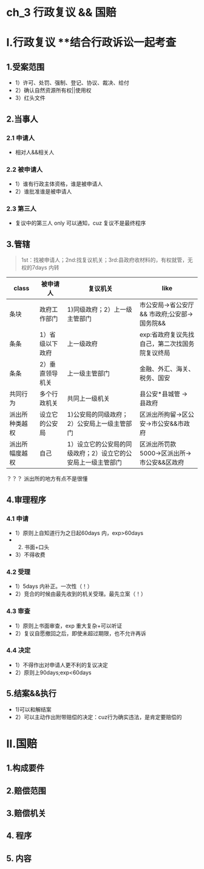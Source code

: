 # ch_3 行政复议 && 国赔

# I.行政复议 **结合行政诉讼一起考查

## 1.受案范围
- 1）许可、处罚、强制、登记、协议、裁决、给付
- 2）确认自然资源所有权||使用权
- 3）红头文件

## 2.当事人
### 2.1 申请人
- 相对人&&相关人

### 2.2 被申请人
- 1）谁有行政主体资格，谁是被申请人
- 2）谁批准谁是被申请人

### 2.3 第三人
- 复议中的第三人 only 可以通知，cuz 复议不是最终程序

## 3.管辖
> 1st：找被申请人；2nd:找复议机关；3rd:县政府收材料的，有权就管，无权的7days 内转

| class | 被申请人 | 复议机关 | like |
| ----- | ------- | ------ | ----- |
| 条块 | 政府工作部门| 1)同级政府；2）上一级主管部门 | 市公安局->省公安厅 && 市政府;公安部->国务院&& |
| 条条 | 1）省级以下政府 | 上一级政府 | exp:省政府复议先找自己，第二次找国务院复议终局 | 
| 条条 | 2）垂直领导机关 | 上一级主管部门 | 金融、外汇、海关、税务、国安 |
| 共同行为 | 多个行政机关 | 共同上一级机关 | 县公安*县城管 -> 县政府 |
| 派出所种类越权 | 设立它的公安局 | 1)公安局的同级政府；2）公安局上一级主管部门 | 区派出所拘留->区公安->市公安&&市政府 |
| 派出所幅度越权 |  自己 | 1）设立它的公安局的同级政府；2）设立它的公安局上一级主管部门 | 区派出所罚款 5000->区派出所->市公安&&区政府 |
？？？ 派出所的地方有点不是很懂

## 4.审理程序
### 4.1 申请
- 1）原则上自知道行为之日起60days 内，exp>60days
- 2) 书面+口头
- 3）不得收费

### 4.2 受理
- 1）5days 内补正。一次性（！）
- 2）竞合的时候由最先收到的机关受理。最先立案（！）

### 4.3 审查
- 1）原则上书面审查，exp 重大复杂+可以听证
- 2）复议自愿撤回之后，即使未超过期限，也不允许再诉

### 4.4 决定
- 1）不得作出对申请人更不利的复议决定
- 2）原则上90days;exp<60days

## 5.结案&&执行
- 1)可以和解结案
- 2）可以主动作出附带赔偿的决定：cuz行为确实违法，是肯定要赔偿的





# II.国赔
## 1.构成要件


## 2.赔偿范围



## 3.赔偿机关


## 4. 程序


## 5. 内容 



















